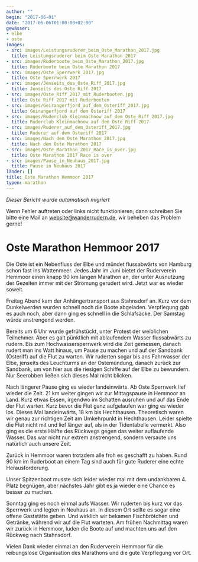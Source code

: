 ```yaml
---
author: ""
begin: "2017-06-01"
date: "2017-06-06T01:00:00+02:00"
gewässer:
- elbe
- oste
images:
- src: images/Leistungsruderer_beim_Oste_Marathon_2017.jpg
  title: Leistungsruderer beim Oste Marathon 2017
- src: images/Ruderboote_beim_Oste_Marathon_2017.jpg
  title: Ruderboote beim Oste Marathon 2017
- src: images/Oste_Sperrwerk_2017.jpg
  title: Oste Sperrwerk 2017
- src: images/Jenseits_des_Oste_Riff_2017.jpg
  title: Jenseits des Oste Riff 2017
- src: images/Oste_Riff_2017_mit_Ruderbooten.jpg
  title: Oste Riff 2017 mit Ruderbooten
- src: images/Geirangerfjord_auf_dem_Osteriff_2017.jpg
  title: Geirangerfjord auf dem Osteriff 2017
- src: images/Ruderclub_Kleinmachnow_auf_dem_Oste_Riff_2017.jpg
  title: Ruderclub Kleinmachnow auf dem Oste Riff 2017
- src: images/Ruderer_auf_dem_Osteriff_2017.jpg
  title: Ruderer auf dem Osteriff 2017
- src: images/Nach_dem_Oste_Marathon_2017.jpg
  title: Nach dem Oste Marathon 2017
- src: images/Oste_Marathon_2017_Race_is_over.jpg
  title: Oste Marathon 2017 Race is over
- src: images/Pause_in_Neuhaus_2017.jpg
  title: Pause in Neuhaus 2017
länder: []
title: Oste Marathon Hemmoor 2017
typen: marathon
---
```



*Dieser Bericht wurde automatisch migriert*

Wenn Fehler auftreten oder links nicht funktionieren, dann schreiben Sie bitte eine Mail an website@wanderrudern.de, wir beheben das Problem gerne!



# Oste Marathon Hemmoor 2017


Die Oste ist ein Nebenfluss der Elbe und mündet flussabwärts von Hamburg schon fast ins Wattenmeer. Jedes Jahr im Juni bietet der Ruderverein Hemmoor einen knapp 90 km langen Marathon an, der unter Ausnutzung der Gezeiten immer mit der Strömung gerudert wird. Jetzt war es wieder soweit.

Freitag Abend kam der Anhängertransport aus Stahnsdorf an. Kurz vor dem Dunkelwerden wurden schnell noch die Boote abgeladen. Verpflegung gab es auch noch, aber dann ging es schnell in die Schlafsäcke. Der Samstag würde anstrengend werden.

Bereits um 6 Uhr wurde gefrühstückt, unter Protest der weiblichen Teilnehmer. Aber es galt pünktlich mit ablaufendem Wasser flussabwärts zu rudern. Bis zum Hochwassersperrwerk wird die Zeit gemessen, danach rudert man ins Watt hinaus, um Pause zu machen und auf der Sandbank (Osteriff) auf die Flut zu warten. Wir ruderten sogar bis ans Fahrwasser der Elbe, jenseits des Leuchturms an der Ostemündung, danach zurück zur Sandbank, um von hier aus die riesigen Schiffe auf der Elbe zu bewundern. Nur Seerobben ließen sich dieses Mal nicht blicken.

Nach längerer Pause ging es wieder landeinwärts. Ab Oste Sperrwerk lief wieder die Zeit. 21 km weiter gingen wir zur Mittagspause in Hemmoor an Land. Kurz etwas Essen, irgendwo im Schatten ausruhen und auf das Ende der Flut warten. Kurz bevor die Flut ganz aufgelaufen war ging es wieder los. Dieses Mal landeinwärts, 18 km bis Hechthausen. Theoretisch waren wir genau zur richtigen Zeit am Umkehrpunkt in Hechthausen. Leider spielte die Flut nicht mit und lief länger auf, als in der Tidentabelle vermerkt. Also ging es die erste Hälfte des Rückwegs gegen das weiter auflaufende Wasser. Das war nicht nur extrem anstrengend, sondern versaute uns natürlich auch unsere Zeit.

Zurück in Hemmoor waren trotzdem alle froh es geschafft zu haben. Rund 90 km im Ruderboot an einem Tag sind auch für gute Ruderer eine echte Herausforderung.

Unser Spitzenboot musste sich leider wieder mal mit dem undankbaren 4. Platz begnügen, aber nächstes Jahr gibt es ja wieder eine Chance es besser zu machen.

Sonntag ging es noch einmal aufs Wasser. Wir ruderten bis kurz vor das Sperrwerk und legten in Neuhaus an. In diesem Ort sollte es sogar eine offene Gaststätte geben. Und wirklich wir bekamen Fischbrötchen und Getränke, während wir auf die Flut warteten. Am frühen Nachmittag waren wir zurück in Hemmoor, luden die Boote auf und machten uns auf den Rückweg nach Stahnsdorf.

Vielen Dank wieder einmal an den Ruderverein Hemmoor für die reibungslose Organisation des Marathons und die gute Verpflegung vor Ort.
